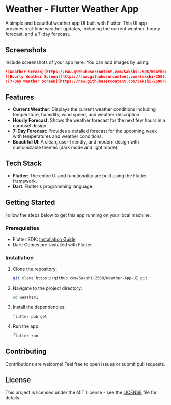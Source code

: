 # Weather - Flutter Weather App

A simple and beautiful weather app UI built with Flutter. This UI app provides real-time weather updates, including the current weather, hourly forecast, and a 7-day forecast.

## Screenshots
Include screenshots of your app here. You can add images by using:
```markdown
![Weather Screen](https://raw.githubusercontent.com/Sakshi-2508/Weather-App-UI/refs/heads/master/screenshot/1.png)
![Hourly Weather Screen](https://raw.githubusercontent.com/Sakshi-2508/Weather-App-UI/refs/heads/master/screenshot/2.png)
![7-Day Weather Screen](https://raw.githubusercontent.com/Sakshi-2508/Weather-App-UI/refs/heads/master/screenshot/3.png)
```

## Features
- **Current Weather**: Displays the current weather conditions including temperature, humidity, wind speed, and weather description.
- **Hourly Forecast**: Shows the weather forecast for the next few hours in a carousel design.
- **7-Day Forecast**: Provides a detailed forecast for the upcoming week with temperatures and weather conditions.
- **Beautiful UI**: A clean, user-friendly, and modern design with customizable themes (dark mode and light mode).

## Tech Stack
- **Flutter**: The entire UI and functionality are built using the Flutter framework.
- **Dart**: Flutter's programming language.

## Getting Started
Follow the steps below to get this app running on your local machine.

### Prerequisites
- Flutter SDK: [Installation Guide](https://flutter.dev/docs/get-started/install)
- Dart: Comes pre-installed with Flutter.

### Installation
1. Clone the repository:
   ```bash
   git clone https://github.com/Sakshi-2508/Weather-App-UI.git
   ```
2. Navigate to the project directory:
   ```bash
   cd weather1
   ```
3. Install the dependencies:
   ```bash
   flutter pub get
   ```
4. Run the app:
   ```bash
   flutter run
   ```

## Contributing
Contributions are welcome! Feel free to open issues or submit pull requests.

## License
This project is licensed under the MIT License - see the [LICENSE](LICENSE) file for details.